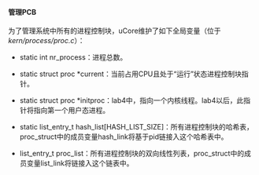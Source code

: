 #### 管理PCB

为了管理系统中所有的进程控制块，uCore维护了如下全局变量（位于*kern/process/proc.c*）：

- static int nr_process：进程总数。

- static struct proc \*current：当前占用CPU且处于“运行”状态进程控制块指针。

- static struct proc \*initproc：lab4中，指向一个内核线程。lab4以后，此指针将指向第一个用户态进程。

- static list\_entry\_t hash\_list[HASH\_LIST\_SIZE]：所有进程控制块的哈希表，proc\_struct中的成员变量hash\_link将基于pid链接入这个哈希表中。

- list\_entry\_t proc\_list：所有进程控制块的双向线性列表，proc\_struct中的成员变量list\_link将链接入这个链表中。